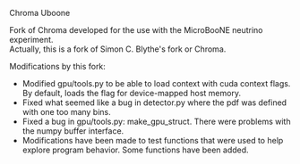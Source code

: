 Chroma Uboone

Fork of Chroma developed for the use with the MicroBooNE neutrino experiment.  
Actually, this is a fork of Simon C. Blythe's fork or Chroma.

Modifications by this fork:
* Modified gpu/tools.py to be able to load context with cuda context flags.  
By default, loads the flag for device-mapped host memory.
* Fixed what seemed like a bug in detector.py where the pdf was defined with one too many bins.
* Fixed a bug in gpu/tools.py: make_gpu_struct.  There were problems with the numpy buffer interface.
* Modifications have been made to test functions that were used to help explore program behavior.  Some functions have been added.
